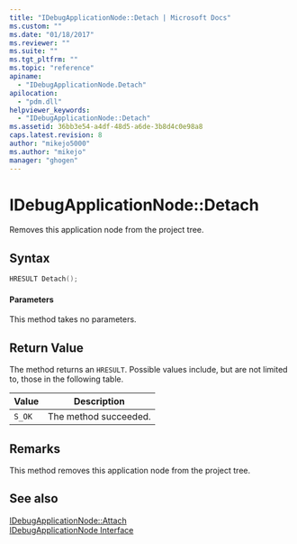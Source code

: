 ```yaml
---
title: "IDebugApplicationNode::Detach | Microsoft Docs"
ms.custom: ""
ms.date: "01/18/2017"
ms.reviewer: ""
ms.suite: ""
ms.tgt_pltfrm: ""
ms.topic: "reference"
apiname: 
  - "IDebugApplicationNode.Detach"
apilocation: 
  - "pdm.dll"
helpviewer_keywords: 
  - "IDebugApplicationNode::Detach"
ms.assetid: 36bb3e54-a4df-48d5-a6de-3b8d4c0e98a8
caps.latest.revision: 8
author: "mikejo5000"
ms.author: "mikejo"
manager: "ghogen"
---
```

# IDebugApplicationNode::Detach
Removes this application node from the project tree.  
  
## Syntax  
  
```cpp
HRESULT Detach();  
```  
  
#### Parameters  
 This method takes no parameters.  
  
## Return Value  
 The method returns an `HRESULT`. Possible values include, but are not limited to, those in the following table.  
  
|Value|Description|  
|-----------|-----------------|  
|`S_OK`|The method succeeded.|  
  
## Remarks  
 This method removes this application node from the project tree.  
  
## See also  
 [IDebugApplicationNode::Attach](../../winscript/reference/idebugapplicationnode-attach.md)   
 [IDebugApplicationNode Interface](../../winscript/reference/idebugapplicationnode-interface.md)